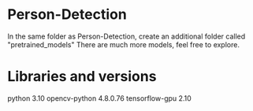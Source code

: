 # Person-Detection

In the same folder as Person-Detection, create an additional folder called "pretrained_models"
There are much more models, feel free to explore.

# Libraries and versions
python 3.10
opencv-python 4.8.0.76 
tensorflow-gpu 2.10
